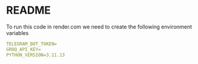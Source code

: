# README

To run this code in render.com we need to create the following environment variables
```yml
TELEGRAM_BOT_TOKEN=
GROQ_API_KEY=
PYTHON_VERSION=3.11.13
```